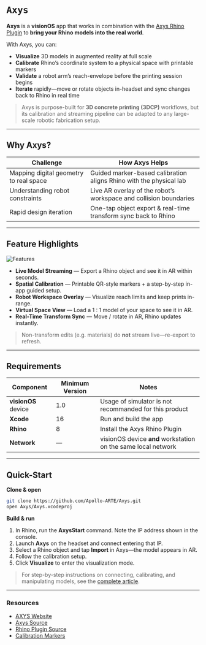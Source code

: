 # ``Axys``

**Axys** is a **visionOS** app that works in combination with the [Axys Rhino Plugin](https://github.com/Apollo-ARTE/Axys-RhinoPlugin) to **bring your Rhino models into the real world**.  

With Axys, you can:
* **Visualize** 3D models in augmented reality at full scale  
* **Calibrate** Rhino’s coordinate system to a physical space with printable markers  
* **Validate** a robot arm’s reach-envelope before the printing session begins  
* **Iterate** rapidly—move or rotate objects in-headset and sync changes back to Rhino in real time  

> Axys is purpose-built for **3D concrete printing (3DCP)** workflows, but its calibration and streaming pipeline can be adapted to any large-scale robotic fabrication setup.

---

## Why Axys?

| Challenge                              | How Axys Helps                                                         |
| -------------------------------------- | ---------------------------------------------------------------------- |
| Mapping digital geometry to real space | Guided marker-based calibration aligns Rhino with the physical lab     |
| Understanding robot constraints        | Live AR overlay of the robot’s workspace and collision boundaries      |
| Rapid design iteration                 | One-tap object export & real-time transform sync back to Rhino          |

---

## Feature Highlights
![Features](features.png)

* **Live Model Streaming** — Export a Rhino object and see it in AR within seconds.  
* **Spatial Calibration** — Printable QR-style markers + a step-by-step in-app guided setup.  
* **Robot Workspace Overlay** — Visualize reach limits and keep prints in-range.  
* **Virtual Space View** — Load a 1 : 1 model of your space to see it in AR.  
* **Real-Time Transform Sync** — Move / rotate in AR, Rhino updates instantly.  

> Non-transform edits (e.g. materials) do **not** stream live—re-export to refresh.

---

## Requirements

| Component | Minimum Version | Notes                                                  |
|-----------|-----------------|--------------------------------------------------------|
| **visionOS** device | 1.0 | Usage of simulator is not recommanded for this product                |
| **Xcode**           | 16  | Run and build the app                                  |
| **Rhino**           | 8   | Install the Axys Rhino Plugin                           |
| **Network**         | —   | visionOS device **and** workstation on the same local network   |

---

## Quick-Start


**Clone & open**
```bash
git clone https://github.com/Apollo-ARTE/Axys.git
open Axys/Axys.xcodeproj
```
**Build & run**

1. In Rhino, run the **AxysStart** command. Note the IP address shown in the console.  
2. Launch **Axys** on the headset and connect entering that IP.  
3. Select a Rhino object and tap **Import** in Axys—the model appears in AR.
4. Follow the calibration setup.
5. Click **Visualize** to enter the visualization mode.

> For step-by-step instructions on connecting, calibrating, and manipulating models, see the [complete article](<doc:UsingAxys>).

---

### Resources

* [AXYS Website](https://github.com/Apollo-ARTE/Axys)  
* [Axys Source](https://github.com/Apollo-ARTE/Axys)  
* [Rhino Plugin Source](https://github.com/Apollo-ARTE/Axys-RhinoPlugin) 
* [Calibration Markers](https://github.com/Apollo-ARTE/Axys)
